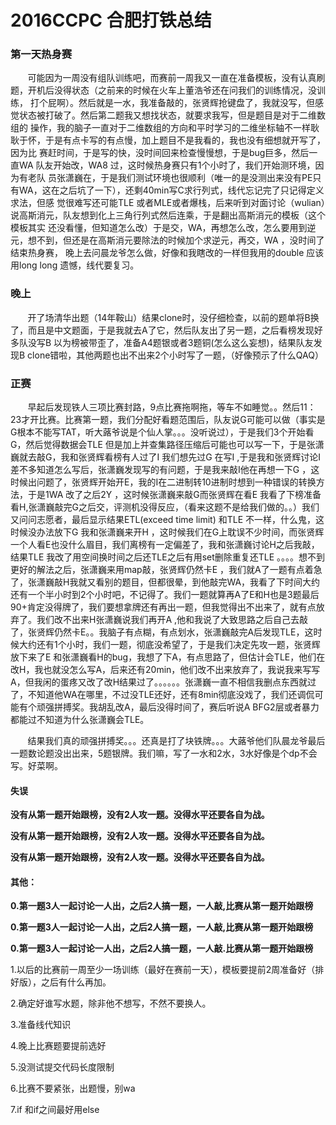 # 2016CCPC 合肥打铁总结
### 第一天热身赛
&#160; &#160; &#160; &#160;可能因为一周没有组队训练吧，而赛前一周我又一直在准备模板，没有认真刷题，开机后没得状态（之前来的时候在火车上董浩爷还在问我们的训练情况，没训练，      打个屁啊）。然后就是一水，我准备敲的，张贤辉抢键盘了，我就没写，但感觉状态被打破了。然后第二题我又想找状态，就要求我写，但是题目是对于二维数组的     操作，我的脑子一直对于二维数组的方向和平时学习的二维坐标轴不一样耿耿于怀，于是有点卡写的有点慢，加上题目不是我看的，我也没有细想就开写了，因为比     赛赶时间，于是写的快，没时间回来检查慢慢想，于是bug巨多，然后一直WA 队友开始改，WA8 过，这时候热身赛只有1个小时了，我们开始测环境，因为有老队       员张潇巍在，于是我们测试环境也很顺利（唯一的是没测出来没有PE只有WA，这在之后坑了一下），还剩40min写C求行列式，线代忘记完了只记得定义求法，但感     觉很难写还可能TLE 或者MLE或者爆栈，后来听到对面讨论（wulian）说高斯消元，队友想到化上三角行列式然后连乘，于是翻出高斯消元的模板（这个模板其实       还没看懂，但知道怎么改）于是交，WA，再想怎么改，怎么要用到逆元，想不到，但还是在高斯消元要除法的时候加个求逆元，再交，WA ，没时间了结束热身赛，     晚上去问晨龙爷怎么做，好像和我瞎改的一样但我用的double 应该用long long  遗憾，线代要复习。
### 晚上
&#160; &#160; &#160; &#160;开了场清华出题（14年鞍山）结果clone时，没仔细检查，以前的题单将B换了，而且是中文题面，于是我就去A了它，然后队友出了另一题，之后看榜发现好多队没写B 以为榜被带歪了，准备A4题银或者3题铜(怎么这么妄想)，结果队友发现B clone错啦，其他两题也出不出来2个小时写了一题，（好像预示了什么QAQ）
### 正赛
&#160; &#160; &#160; &#160;早起后发现铁人三项比赛封路，9点比赛拖啊拖，等车不如睡觉。。然后11：23才开比赛。比赛第一题，我们分配好看题范围后，队友说G可能可以做（事实是G根本不能写TAT，听大蕗爷说是个仙人掌。。。没听说过），于是我们3个开始看G，然后觉得数据会TLE 但是加上并查集路径压缩后可能也可以写一下，于是张潇巍就去敲G，我和张贤辉看榜有人过了I 我们想先过G 在写I ,于是我和张贤辉讨论I 差不多知道怎么写后，张潇巍发现写的有问题，于是我来敲I他在再想一下G ，这时候出问题了，张贤辉开始开E，我的I在二进制转10进制时想到一种错误的转换方法，于是1WA 改了之后2Y ，这时候张潇巍来敲G而张贤辉在看E 我看了下榜准备看H,张潇巍敲完G之后交，评测机没得反应，（看来这题不是给我们做的。。）我们又问问志愿者，最后显示结果ETL(exceed time limit) 和TLE 不一样，什么鬼，这时候没办法放下G 我和张潇巍来开H ，这时候我们在G上耽误不少时间，而张贤辉一个人看E也没什么眉目，我们离榜有一定偏差了，我和张潇巍讨论H之后我敲，结果TLE 我改了用空间换时间之后还TLE之后有用set删除重复还TLE 。。。。想不到更好的解法之后，张潇巍来用map敲，张贤辉仍然卡E ，我们就A了一题有点着急了，张潇巍敲H我就又看别的题目，但都很晕，到他敲完WA，我看了下时间大约还有一个半小时到2个小时吧，不记得了。我们一题就算再A了E和H也是3题最后90+肯定没得牌了，我们要想拿牌还有再出一题，但我觉得出不出来了，就有点放弃了。我们改不出来H张潇巍说我们再开A ,他和我说了大致思路之后自己去敲了，张贤辉仍然卡E。。我脑子有点糊，有点划水，张潇巍敲完A后发现TLE，这时候大约还有1个小时，我们一题，彻底没希望了，于是我们决定先攻一题，张贤辉放下来了E 和张潇巍看H的bug，我想了下A，有点思路了，但估计会TLE，他们在改H，我也就没怎么写A，后来还有20min，他们改不出来放弃了，我说我来写写A，但我闲的蛋疼又改了改H结果过了。。。。。。张潇巍一直不相信我删点东西就过了，不知道他WA在哪里，不过没TLE还好，还有8min彻底没戏了，我们还调侃可能有个顽强拼搏奖。我胡乱改A，最后没得时间了，赛后听说A BFG2层或者暴力都能过不知道为什么张潇巍会TLE。

&#160; &#160; &#160; &#160;结果我们真的顽强拼搏奖。。。还真是打了块铁牌。。。大蕗爷他们队晨龙爷最后一题数论题没出出来，5题银牌。我们嘛，写了一水和2水，3水好像是个dp不会写。好菜啊。

#### 失误
**没有从第一题开始跟榜，没有2人攻一题。没得水平还要各自为战。**

**没有从第一题开始跟榜，没有2人攻一题。没得水平还要各自为战。**

**没有从第一题开始跟榜，没有2人攻一题。没得水平还要各自为战。**
#### 其他：
**0.第一题3人一起讨论一人出，之后2人搞一题，一人敲,比赛从第一题开始跟榜**

**0.第一题3人一起讨论一人出，之后2人搞一题，一人敲,比赛从第一题开始跟榜**

**0.第一题3人一起讨论一人出，之后2人搞一题，一人敲.比赛从第一题开始跟榜**

1.以后的比赛前一周至少一场训练（最好在赛前一天），模板要提前2周准备好（排好版），之后有什么再加。

2.确定好谁写水题，除非他不想写，不然不要换人。

3.准备线代知识

4.晚上比赛题要提前选好

5.没测试提交代码长度限制

6.比赛不要紧张，出题慢，别wa

7.if 和if之间最好用else 

